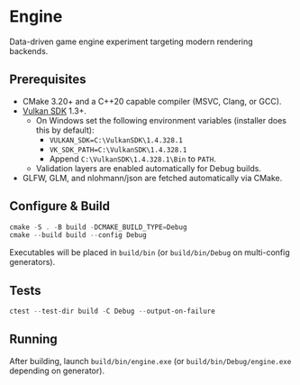 # Engine

Data-driven game engine experiment targeting modern rendering backends.

## Prerequisites

- CMake 3.20+ and a C++20 capable compiler (MSVC, Clang, or GCC).
- [Vulkan SDK](https://vulkan.lunarg.com/) 1.3+.
  - On Windows set the following environment variables (installer does this by default):
    - `VULKAN_SDK=C:\VulkanSDK\1.4.328.1`
    - `VK_SDK_PATH=C:\VulkanSDK\1.4.328.1`
    - Append `C:\VulkanSDK\1.4.328.1\Bin` to `PATH`.
  - Validation layers are enabled automatically for Debug builds.
- GLFW, GLM, and nlohmann/json are fetched automatically via CMake.

## Configure & Build

```powershell
cmake -S . -B build -DCMAKE_BUILD_TYPE=Debug
cmake --build build --config Debug
```

Executables will be placed in `build/bin` (or `build/bin/Debug` on multi-config generators).

## Tests

```powershell
ctest --test-dir build -C Debug --output-on-failure
```

## Running

After building, launch `build/bin/engine.exe` (or `build/bin/Debug/engine.exe` depending on generator).

